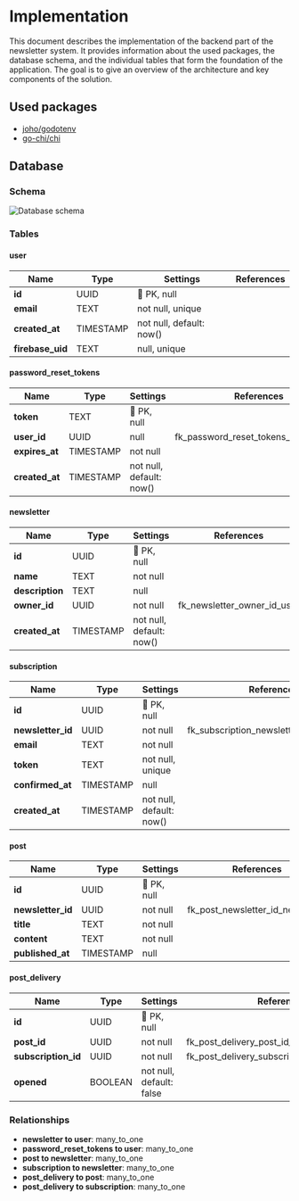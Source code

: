 # Implementation
This document describes the implementation of the backend part of the newsletter system. It provides information about the used packages, the database schema, and the individual tables that form the foundation of the application. The goal is to give an overview of the architecture and key components of the solution.

## Used packages
- [joho/godotenv](github.com/joho/godotenv)
- [go-chi/chi](https://github.com/go-chi/chi)

## Database

### Schema
![Database schema](../assets/database-schema.svg)

### Tables

#### user
| Name | Type | Settings | References |
| - | - | - | - |
| **id** | UUID | 🔑 PK, null | |
| **email** | TEXT | not null, unique | |
| **created_at** | TIMESTAMP | not null, default: now() | |
| **firebase_uid** | TEXT | null, unique | |

#### password_reset_tokens
| Name | Type | Settings | References |
| - | - | - | - |
| **token** | TEXT | 🔑 PK, null | |
| **user_id** | UUID | null | fk_password_reset_tokens_user_id_user | 
| **expires_at** | TIMESTAMP | not null | |
| **created_at** | TIMESTAMP | not null, default: now() | |

#### newsletter
| Name | Type | Settings | References |
| - | - | - | - |
| **id** | UUID | 🔑 PK, null | |
| **name** | TEXT | not null | |
| **description** | TEXT | null | |
| **owner_id** | UUID | not null | fk_newsletter_owner_id_user |
| **created_at** | TIMESTAMP | not null, default: now() | |

#### subscription
| Name | Type | Settings | References |
| - | - | - | - |
| **id** | UUID | 🔑 PK, null | |
| **newsletter_id** | UUID | not null | fk_subscription_newsletter_id_newsletter |
| **email** | TEXT | not null | |
| **token** | TEXT | not null, unique | |
| **confirmed_at** | TIMESTAMP | null | |
| **created_at** | TIMESTAMP | not null, default: now() | |

#### post
| Name | Type | Settings | References |
| - | - | - | - | 
| **id** | UUID | 🔑 PK, null | |
| **newsletter_id** | UUID | not null | fk_post_newsletter_id_newsletter |
| **title** | TEXT | not null | |
| **content** | TEXT | not null | |
| **published_at** | TIMESTAMP | null | |

#### post_delivery
| Name | Type | Settings | References |
| - | - | - | - |
| **id** | UUID | 🔑 PK, null | |
| **post_id** | UUID | not null | fk_post_delivery_post_id_post |
| **subscription_id** | UUID | not null | fk_post_delivery_subscription_id_subscription |
| **opened** | BOOLEAN | not null, default: false | |


### Relationships
- **newsletter to user**: many_to_one
- **password_reset_tokens to user**: many_to_one
- **post to newsletter**: many_to_one
- **subscription to newsletter**: many_to_one
- **post_delivery to post**: many_to_one
- **post_delivery to subscription**: many_to_one